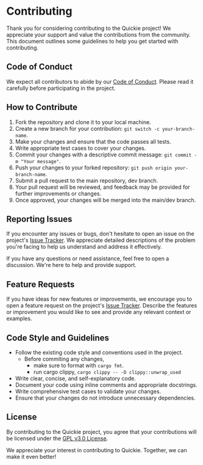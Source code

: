 # Contributing

Thank you for considering contributing to the Quickie project! We appreciate your support
and value the contributions from the community. This document outlines some guidelines to
help you get started with contributing.

## Code of Conduct

We expect all contributors to abide by our [Code of Conduct](CODE_OF_CONDUCT.md). Please
read it carefully before participating in the project.

## How to Contribute

1. Fork the repository and clone it to your local machine.
2. Create a new branch for your contribution: `git switch -c your-branch-name`.
3. Make your changes and ensure that the code passes all tests.
4. Write appropriate test cases to cover your changes.
5. Commit your changes with a descriptive commit message: `git commit -m "Your message"`.
6. Push your changes to your forked repository: `git push origin your-branch-name`.
7. Submit a pull request to the main repository, dev branch.
8. Your pull request will be reviewed, and feedback may be provided for further improvements
or changes.
9. Once approved, your changes will be merged into the main/dev branch.

## Reporting Issues

If you encounter any issues or bugs, don't hesitate to open an issue on the project's
[Issue Tracker](https://github.com/atahabaki/quickie/issues). We appreciate detailed
descriptions of the problem you're facing to help us understand and address it effectively.

If you have any questions or need assistance, feel free to open a discussion. We're here
to help and provide support.

## Feature Requests

If you have ideas for new features or improvements, we encourage you to open a feature request
on the project's [Issue Tracker](https://github.com/atahabaki/quickie/issues). Describe the
features or improvement you would like to see and provide any relevant context or examples.

## Code Style and Guidelines

- Follow the existing code style and conventions used in the project.
    - Before commiting any changes,
        - make sure to format with `cargo fmt`.
        - run cargo clippy, `cargo clippy -- -D clippy::unwrap_used`
- Write clear, concise, and self-explanatory code.
- Document your code using inline comments and appropriate docstrings.
- Write comprehensive test cases to validate your changes.
- Ensure that your changes do not introduce unnecessary dependencies.

## License

By contributing to the Quickie project, you agree that your contributions will be licensed
under the [GPL v3.0 License](LICENSE).

We appreciate your interest in contributing to Quickie. Together, we can make it even better!

